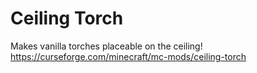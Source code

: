 # Ceiling Torch
Makes vanilla torches placeable on the ceiling! https://curseforge.com/minecraft/mc-mods/ceiling-torch
